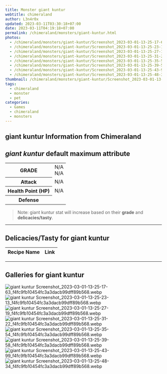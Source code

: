 ```yaml
---
title: Monster giant kuntur
webtitle: chimeraland
author: L3n4r0x
updated: 2023-03-11T03:30:18+07:00
date: 2023-03-11T04:19:18+07:00
permalink: /chimeraland/monsters/giant-kuntur.html
photos:
  - /chimeraland/monsters/giant-kuntur/Screenshot_2023-03-01-13-25-17-63_f4fc9fb10454fc3a3dacb99dff89b568.webp
  - /chimeraland/monsters/giant-kuntur/Screenshot_2023-03-01-13-25-23-13_f4fc9fb10454fc3a3dacb99dff89b568.webp
  - /chimeraland/monsters/giant-kuntur/Screenshot_2023-03-01-13-25-27-19_f4fc9fb10454fc3a3dacb99dff89b568.webp
  - /chimeraland/monsters/giant-kuntur/Screenshot_2023-03-01-13-25-31-22_f4fc9fb10454fc3a3dacb99dff89b568.webp
  - /chimeraland/monsters/giant-kuntur/Screenshot_2023-03-01-13-25-35-54_f4fc9fb10454fc3a3dacb99dff89b568.webp
  - /chimeraland/monsters/giant-kuntur/Screenshot_2023-03-01-13-25-39-58_f4fc9fb10454fc3a3dacb99dff89b568.webp
  - /chimeraland/monsters/giant-kuntur/Screenshot_2023-03-01-13-25-43-99_f4fc9fb10454fc3a3dacb99dff89b568.webp
  - /chimeraland/monsters/giant-kuntur/Screenshot_2023-03-01-13-25-48-34_f4fc9fb10454fc3a3dacb99dff89b568.webp
thumbnail: /chimeraland/monsters/giant-kuntur/Screenshot_2023-03-01-13-25-17-63_f4fc9fb10454fc3a3dacb99dff89b568.webp
tags:
  - chimeraland
  - monster
  - pet
categories:
  - Games
  - chimeraland
  - monsters
---
```


<link
  rel="stylesheet"
  href="https://rawcdn.githack.com/dimaslanjaka/Web-Manajemen/870a349/css/bootstrap-5-3-0-alpha3-wrapper.css"
/>
<section id="bootstrap-wrapper">
  <h2>giant kuntur Information from Chimeraland</h2>
  <h2 id="attribute"><i>giant kuntur</i> default maximum attribute</h2>
  <div class="row">
    <div class="col mb-2">
      <div class="card bg-dark text-light">
        <div class="card-body">
          <table>
            <tr>
              <th>GRADE</th>
              <td>N/A <br />N/A</td>
            </tr>
            <tr>
              <th>Attack</th>
              <td>N/A</td>
            </tr>
            <tr>
              <th>Health Point (HP)</th>
              <td>N/A</td>
            </tr>
            <tr>
              <th>Defense</th>
              <td></td>
            </tr>
          </table>
        </div>
      </div>
    </div>
  </div>
  <blockquote>
    Note: giant kuntur stat will increase based on their <b>grade</b> and
    <b>delicacies/tasty</b>.
  </blockquote>
  <hr />
  <h2 id="delicacies">Delicacies/Tasty for giant kuntur</h2>
  <div class="card">
    <div class="card-body">
      <div class="table-responsive">
        <table class="table table-striped table-dark">
          <thead>
            <tr>
              <th>Recipe Name</th>
              <th>Link</th>
            </tr>
          </thead>
          <tbody></tbody>
        </table>
      </div>
    </div>
  </div>
  <hr />
  <div id="gallery">
    <h2>Galleries for giant kuntur</h2>
    <div class="row">
      <div class="col-lg-6 col-12">
        <img
          src="https://www.webmanajemen.com/chimeraland/monsters/giant-kuntur/Screenshot_2023-03-01-13-25-17-63_f4fc9fb10454fc3a3dacb99dff89b568.webp"
          alt="giant kuntur Screenshot_2023-03-01-13-25-17-63_f4fc9fb10454fc3a3dacb99dff89b568.webp"
        />
      </div>
      <div class="col-lg-6 col-12">
        <img
          src="https://www.webmanajemen.com/chimeraland/monsters/giant-kuntur/Screenshot_2023-03-01-13-25-23-13_f4fc9fb10454fc3a3dacb99dff89b568.webp"
          alt="giant kuntur Screenshot_2023-03-01-13-25-23-13_f4fc9fb10454fc3a3dacb99dff89b568.webp"
        />
      </div>
      <div class="col-lg-6 col-12">
        <img
          src="https://www.webmanajemen.com/chimeraland/monsters/giant-kuntur/Screenshot_2023-03-01-13-25-27-19_f4fc9fb10454fc3a3dacb99dff89b568.webp"
          alt="giant kuntur Screenshot_2023-03-01-13-25-27-19_f4fc9fb10454fc3a3dacb99dff89b568.webp"
        />
      </div>
      <div class="col-lg-6 col-12">
        <img
          src="https://www.webmanajemen.com/chimeraland/monsters/giant-kuntur/Screenshot_2023-03-01-13-25-31-22_f4fc9fb10454fc3a3dacb99dff89b568.webp"
          alt="giant kuntur Screenshot_2023-03-01-13-25-31-22_f4fc9fb10454fc3a3dacb99dff89b568.webp"
        />
      </div>
      <div class="col-lg-6 col-12">
        <img
          src="https://www.webmanajemen.com/chimeraland/monsters/giant-kuntur/Screenshot_2023-03-01-13-25-35-54_f4fc9fb10454fc3a3dacb99dff89b568.webp"
          alt="giant kuntur Screenshot_2023-03-01-13-25-35-54_f4fc9fb10454fc3a3dacb99dff89b568.webp"
        />
      </div>
      <div class="col-lg-6 col-12">
        <img
          src="https://www.webmanajemen.com/chimeraland/monsters/giant-kuntur/Screenshot_2023-03-01-13-25-39-58_f4fc9fb10454fc3a3dacb99dff89b568.webp"
          alt="giant kuntur Screenshot_2023-03-01-13-25-39-58_f4fc9fb10454fc3a3dacb99dff89b568.webp"
        />
      </div>
      <div class="col-lg-6 col-12">
        <img
          src="https://www.webmanajemen.com/chimeraland/monsters/giant-kuntur/Screenshot_2023-03-01-13-25-43-99_f4fc9fb10454fc3a3dacb99dff89b568.webp"
          alt="giant kuntur Screenshot_2023-03-01-13-25-43-99_f4fc9fb10454fc3a3dacb99dff89b568.webp"
        />
      </div>
      <div class="col-lg-6 col-12">
        <img
          src="https://www.webmanajemen.com/chimeraland/monsters/giant-kuntur/Screenshot_2023-03-01-13-25-48-34_f4fc9fb10454fc3a3dacb99dff89b568.webp"
          alt="giant kuntur Screenshot_2023-03-01-13-25-48-34_f4fc9fb10454fc3a3dacb99dff89b568.webp"
        />
      </div>
    </div>
  </div>
</section>